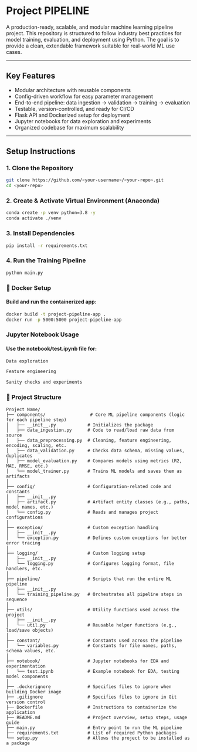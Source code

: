 #  Project PIPELINE

A production-ready, scalable, and modular machine learning pipeline project. This repository is structured to follow industry best practices for model training, evaluation, and deployment using Python. The goal is to provide a clean, extendable framework suitable for real-world ML use cases.

---

##  Key Features

-  Modular architecture with reusable components
-  Config-driven workflow for easy parameter management
-  End-to-end pipeline: data ingestion → validation → training → evaluation
-  Testable, version-controlled, and ready for CI/CD
-  Flask API  and Dockerized setup for deployment
-  Jupyter notebooks for data exploration and experiments
-  Organized codebase for maximum scalability

---

##  Setup Instructions

### 1. Clone the Repository

```bash
git clone https://github.com/<your-username>/<your-repo>.git
cd <your-repo>
```

### 2. Create & Activate Virtual Environment (Anaconda)

```bash
conda create -p venv python=3.8 -y
conda activate ./venv
```

### 3. Install Dependencies

```bash
pip install -r requirements.txt
```

### 4. Run the Training Pipeline

```bash
python main.py
```
### 🐳 Docker Setup 
#### Build and run the containerized app:
```bash
docker build -t project-pipeline-app .
docker run -p 5000:5000 project-pipeline-app
```
### Jupyter Notebook Usage
#### Use the notebook/test.ipynb file for:

```bash
Data exploration

Feature engineering

Sanity checks and experiments
```

### 📁 Project Structure

~~~~ 
Project Name/
├── components/                 # Core ML pipeline components (logic for each pipeline step)
│   ├── __init__.py            # Initializes the package
│   ├── data_ingestion.py      # Code to read/load raw data from source
│   ├── data_preprocessing.py  # Cleaning, feature engineering, encoding, scaling, etc.
│   ├── data_validation.py     # Checks data schema, missing values, duplicates
│   ├── model_evaluation.py    # Compares models using metrics (R2, MAE, RMSE, etc.)
│   └── model_trainer.py       # Trains ML models and saves them as artifacts
│
├── config/                    # Configuration-related code and constants
│   ├── __init__.py
│   ├── artifact.py            # Artifact entity classes (e.g., paths, model names, etc.)
│   └── config.py              # Reads and manages project configurations
│
├── exception/                 # Custom exception handling
│   ├── __init__.py
│   └── exception.py           # Defines custom exceptions for better error tracing
│
├── logging/                   # Custom logging setup
│   ├── __init__.py
│   └── logging.py             # Configures logging format, file handlers, etc.
│
├── pipeline/                  # Scripts that run the entire ML pipeline
│   ├── __init__.py
│   └── training_pipeline.py   # Orchestrates all pipeline steps in sequence
│
├── utils/                     # Utility functions used across the project
│   ├── __init__.py
│   └── util.py                # Reusable helper functions (e.g., load/save objects)
│
├── constant/                  # Constants used across the pipeline
│   └── variables.py           # Constants for file names, paths, schema values, etc.
│
├── notebook/                  # Jupyter notebooks for EDA and experimentation
│   └── test.ipynb             # Example notebook for EDA, testing model components
│
├── .dockerignore              # Specifies files to ignore when building Docker image
├── .gitignore                 # Specifies files to ignore in Git version control
├── Dockerfile                 # Instructions to containerize the application
├── README.md                  # Project overview, setup steps, usage guide
├── main.py                    # Entry point to run the ML pipeline
├── requirements.txt           # List of required Python packages
└── setup.py                   # Allows the project to be installed as a package


